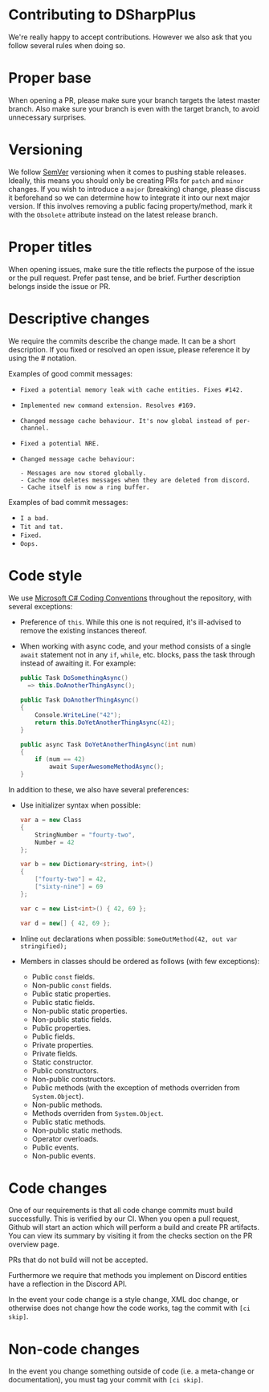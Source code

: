 # Contributing to DSharpPlus

We're really happy to accept contributions. However we also ask that you follow several rules when doing so.

# Proper base

When opening a PR, please make sure your branch targets the latest master branch. Also make sure your branch is even with the target branch, to avoid unnecessary surprises.

# Versioning

We follow [SemVer](https://semver.org/) versioning when it comes to pushing stable releases. Ideally, this means you should only be creating PRs for `patch` and `minor` changes. If you wish to introduce a `major` (breaking) change, please discuss it beforehand so we can determine how to integrate it into our next major version. If this involves removing a public facing property/method, mark it with the `Obsolete` attribute instead on the latest release branch.

# Proper titles

When opening issues, make sure the title reflects the purpose of the issue or the pull request. Prefer past tense, and
be brief. Further description belongs inside the issue or PR.

# Descriptive changes

We require the commits describe the change made. It can be a short description. If you fixed or resolved an open issue,
please reference it by using the # notation.

Examples of good commit messages:

* `Fixed a potential memory leak with cache entities. Fixes #142.`
* `Implemented new command extension. Resolves #169.`
* `Changed message cache behaviour. It's now global instead of per-channel.`
* `Fixed a potential NRE.`

* ```
  Changed message cache behaviour:
  
  - Messages are now stored globally.
  - Cache now deletes messages when they are deleted from discord.
  - Cache itself is now a ring buffer.
  ```

Examples of bad commit messages:

* `I a bad.`
* `Tit and tat.`
* `Fixed.`
* `Oops.`

# Code style

We use [Microsoft C# Coding Conventions](https://docs.microsoft.com/en-us/dotnet/csharp/programming-guide/inside-a-program/coding-conventions)
throughout the repository, with several exceptions:

* Preference of `this`. While this one is not required, it's ill-advised to remove the existing instances thereof.
* When working with async code, and your method consists of a single `await` statement not in any `if`, `while`, etc.
  blocks, pass the task through instead of awaiting it. For example:
  
  ```cs
  public Task DoSomethingAsync()
    => this.DoAnotherThingAsync();
      
  public Task DoAnotherThingAsync()
  {
      Console.WriteLine("42");
      return this.DoYetAnotherThingAsync(42);
  }
  
  public async Task DoYetAnotherThingAsync(int num)
  {
      if (num == 42)
          await SuperAwesomeMethodAsync();
  }
  ```

In addition to these, we also have several preferences:

* Use initializer syntax when possible:

  ```cs
  var a = new Class
  {
      StringNumber = "fourty-two",
      Number = 42
  };
  
  var b = new Dictionary<string, int>()
  {
      ["fourty-two"] = 42,
      ["sixty-nine"] = 69
  };
  
  var c = new List<int>() { 42, 69 };
  
  var d = new[] { 42, 69 };
  ```

* Inline `out` declarations when possible: `SomeOutMethod(42, out var stringified);`
* Members in classes should be ordered as follows (with few exceptions):
  * Public `const` fields.
  * Non-public `const` fields.
  * Public static properties.
  * Public static fields.
  * Non-public static properties.
  * Non-public static fields.
  * Public properties.
  * Public fields.
  * Private properties.
  * Private fields.
  * Static constructor.
  * Public constructors.
  * Non-public constructors.
  * Public methods (with the exception of methods overriden from `System.Object`).
  * Non-public methods.
  * Methods overriden from `System.Object`.
  * Public static methods.
  * Non-public static methods.
  * Operator overloads.
  * Public events.
  * Non-public events.

# Code changes

One of our requirements is that all code change commits must build successfully. This is verified by our CI. When you
open a pull request, Github will start an action which will perform a build and create PR artifacts. You can view its summary by visiting it from the checks section on
the PR overview page.

PRs that do not build will not be accepted.

Furthermore we require that methods you implement on Discord entities have a reflection in the Discord API.

In the event your code change is a style change, XML doc change, or otherwise does not change how the code works, tag
the commit with `[ci skip]`.

# Non-code changes

In the event you change something outside of code (i.e. a meta-change or documentation), you must tag your commit with
`[ci skip]`.
